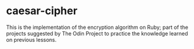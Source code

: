 # caesar-cipher

This is the implementation of the encryption algorithm on Ruby; part of the projects suggested by The Odin Project to practice the knowledge learned on previous lessons.